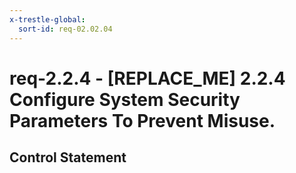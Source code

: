 ```yaml
---
x-trestle-global:
  sort-id: req-02.02.04
---
```


# req-2.2.4 - \[REPLACE_ME\] 2.2.4 Configure System Security Parameters To Prevent Misuse.

## Control Statement

